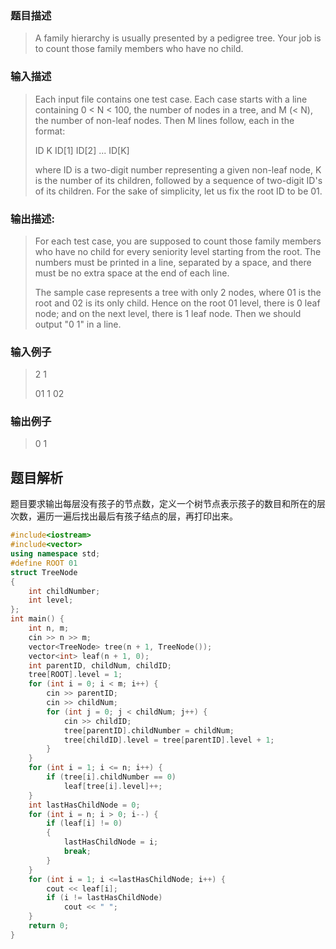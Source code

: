 ### 题目描述

> A family hierarchy is usually presented by a pedigree tree. Your job is to count those family members who have no child.

### 输入描述

> Each input file contains one test case. Each case starts with a line containing 0 < N < 100, the number of nodes in a tree, and M (< N), the number of non-leaf nodes. Then M lines follow, each in the format: 
> 
> ID K ID[1] ID[2] ... ID[K]
>
> where ID is a two-digit number representing a given non-leaf node, K is the number of its children, followed by a sequence of two-digit ID's of its children. For the sake of simplicity, let us fix the root ID to be 01.

### 输出描述:
> For each test case, you are supposed to count those family members who have no child for every seniority level starting from the root. The numbers must be printed in a line, separated by a space, and there must be no extra space at the end of each line. 
> 
> The sample case represents a tree with only 2 nodes, where 01 is the root and 02 is its only child. Hence on the root 01 level, there is 0 leaf node; and on the next level, there is 1 leaf node. Then we should output "0 1" in a line.

### 输入例子
> 2 1
> 
> 01 1 02

### 输出例子
> 0 1

## 题目解析
题目要求输出每层没有孩子的节点数，定义一个树节点表示孩子的数目和所在的层次数，遍历一遍后找出最后有孩子结点的层，再打印出来。


```C++
#include<iostream>
#include<vector>
using namespace std;
#define ROOT 01
struct TreeNode
{
	int childNumber;
	int level;
};
int main() {
	int n, m;
	cin >> n >> m;
	vector<TreeNode> tree(n + 1, TreeNode());
	vector<int> leaf(n + 1, 0);
	int parentID, childNum, childID;
	tree[ROOT].level = 1;
	for (int i = 0; i < m; i++) {
		cin >> parentID;
		cin >> childNum;
		for (int j = 0; j < childNum; j++) {
			cin >> childID;
			tree[parentID].childNumber = childNum;
			tree[childID].level = tree[parentID].level + 1;
		}
	}
	for (int i = 1; i <= n; i++) {
		if (tree[i].childNumber == 0)
			leaf[tree[i].level]++;
	}
	int lastHasChildNode = 0;
	for (int i = n; i > 0; i--) {
		if (leaf[i] != 0)
		{
			lastHasChildNode = i;
			break;
		}
	}
	for (int i = 1; i <=lastHasChildNode; i++) {
		cout << leaf[i];
		if (i != lastHasChildNode)
			cout << " ";
	}
	return 0;
}
```